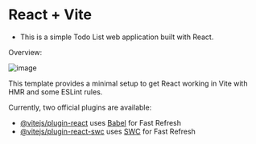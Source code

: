 # React + Vite

* This is a simple Todo List web application built with React.

Overview: 

![image](https://github.com/mertcetiin/To-DoList/assets/102957602/1e452b81-a228-4011-bd26-ba21ba8e9212)


This template provides a minimal setup to get React working in Vite with HMR and some ESLint rules.

Currently, two official plugins are available:

- [@vitejs/plugin-react](https://github.com/vitejs/vite-plugin-react/blob/main/packages/plugin-react/README.md) uses [Babel](https://babeljs.io/) for Fast Refresh
- [@vitejs/plugin-react-swc](https://github.com/vitejs/vite-plugin-react-swc) uses [SWC](https://swc.rs/) for Fast Refresh
